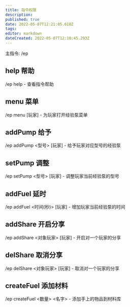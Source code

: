```yaml
---
title: 指令权限
description: 
published: true
date: 2022-05-07T12:21:05.618Z
tags: 
editor: markdown
dateCreated: 2022-05-07T12:10:45.293Z
---
```


主指令: /ep
## help 帮助
/ep help - 查看指令帮助
## menu 菜单
/ep menu [玩家] - 为玩家打开经验泵菜单
## addPump 给予
/ep addPump <型号> [玩家] - 给予玩家对应型号的经验泵
## setPump 调整
/ep setPump <型号> [玩家] - 调整玩家当前经验泵的型号
## addFuel 延时
/ep addFuel <时间(秒)> [玩家] - 增加玩家当前经验泵的时间
## addShare 开启分享
/ep addShare <对象玩家> [玩家] - 开启对一个玩家的分享
## delShare 取消分享
/ep delShare <对象玩家> [玩家] - 取消对一个玩家的分享
## createFuel 添加材料
/ep createFuel <ID> <数量> <名字> - 添加手上的物品到材料库